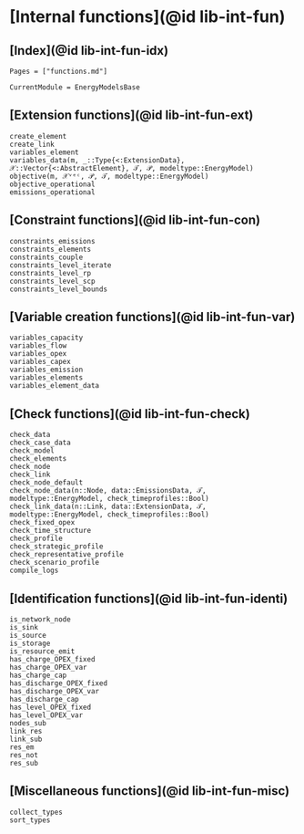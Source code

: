 # [Internal functions](@id lib-int-fun)

## [Index](@id lib-int-fun-idx)

```@index
Pages = ["functions.md"]
```

```@meta
CurrentModule = EnergyModelsBase
```

## [Extension functions](@id lib-int-fun-ext)

```@docs
create_element
create_link
variables_element
variables_data(m, _::Type{<:ExtensionData}, 𝒳::Vector{<:AbstractElement}, 𝒯, 𝒫, modeltype::EnergyModel)
objective(m, 𝒳ᵛᵉᶜ, 𝒫, 𝒯, modeltype::EnergyModel)
objective_operational
emissions_operational
```

## [Constraint functions](@id lib-int-fun-con)

```@docs
constraints_emissions
constraints_elements
constraints_couple
constraints_level_iterate
constraints_level_rp
constraints_level_scp
constraints_level_bounds
```

## [Variable creation functions](@id lib-int-fun-var)

```@docs
variables_capacity
variables_flow
variables_opex
variables_capex
variables_emission
variables_elements
variables_element_data
```

## [Check functions](@id lib-int-fun-check)

```@docs
check_data
check_case_data
check_model
check_elements
check_node
check_link
check_node_default
check_node_data(n::Node, data::EmissionsData, 𝒯, modeltype::EnergyModel, check_timeprofiles::Bool)
check_link_data(n::Link, data::ExtensionData, 𝒯, modeltype::EnergyModel, check_timeprofiles::Bool)
check_fixed_opex
check_time_structure
check_profile
check_strategic_profile
check_representative_profile
check_scenario_profile
compile_logs
```

## [Identification functions](@id lib-int-fun-identi)

```@docs
is_network_node
is_sink
is_source
is_storage
is_resource_emit
has_charge_OPEX_fixed
has_charge_OPEX_var
has_charge_cap
has_discharge_OPEX_fixed
has_discharge_OPEX_var
has_discharge_cap
has_level_OPEX_fixed
has_level_OPEX_var
nodes_sub
link_res
link_sub
res_em
res_not
res_sub
```

## [Miscellaneous functions](@id lib-int-fun-misc)

```@docs
collect_types
sort_types
```
